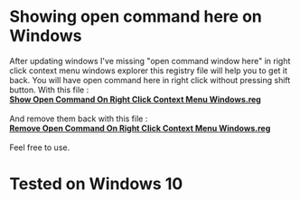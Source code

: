 # Showing open command here on Windows
After updating windows I've missing "open command window here" in right click context menu windows explorer this registry file will help you to get it back.
You will have open command here in right click without pressing shift button.
With this file :</br>
<strong><a href="https://github.com/djefry/show-cmd-contextmenu/blob/master/Show%20Open%20Command%20On%20Right%20Click%20Context%20Menu%20Windows.reg">Show Open Command On Right Click Context Menu Windows.reg</a></strong></br></br>
And remove them back with this file :</br>
<strong><a href="https://github.com/djefry/show-cmd-contextmenu/blob/master/Remove%20Open%20Command%20On%20Right%20Click%20Context%20Menu%20Windows.reg">Remove Open Command On Right Click Context Menu Windows.reg</a></strong></br></br>
Feel free to use.
# Tested on Windows 10
